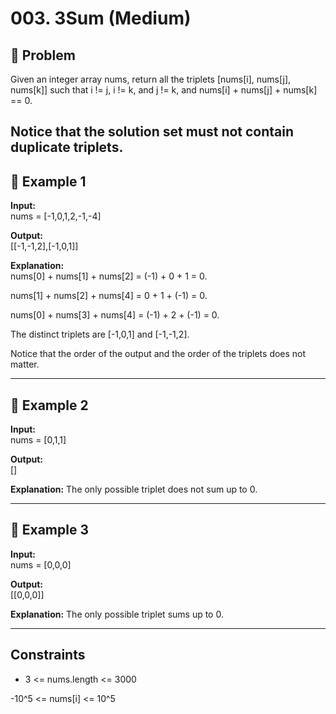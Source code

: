 # 003. 3Sum (Medium)

## 📌 Problem

Given an integer array nums, return all the triplets [nums[i], nums[j], nums[k]] such that i != j, i != k, and j != k, and nums[i] + nums[j] + nums[k] == 0.

Notice that the solution set must not contain duplicate triplets.
---

## 🔹 Example 1
**Input:**  
nums = [-1,0,1,2,-1,-4]

**Output:**  
[[-1,-1,2],[-1,0,1]]

**Explanation:**  
nums[0] + nums[1] + nums[2] = (-1) + 0 + 1 = 0.

nums[1] + nums[2] + nums[4] = 0 + 1 + (-1) = 0.

nums[0] + nums[3] + nums[4] = (-1) + 2 + (-1) = 0.

The distinct triplets are [-1,0,1] and [-1,-1,2].

Notice that the order of the output and the order of the triplets does not matter.

---

## 🔹 Example 2
**Input:**  
nums = [0,1,1]

**Output:**  
[]

**Explanation:**
The only possible triplet does not sum up to 0.

---

## 🔹 Example 3
**Input:**  
nums = [0,0,0]

**Output:**  
[[0,0,0]]

**Explanation:**
The only possible triplet sums up to 0.

---

## Constraints
- 3 <= nums.length <= 3000

-10^5 <= nums[i] <= 10^5

